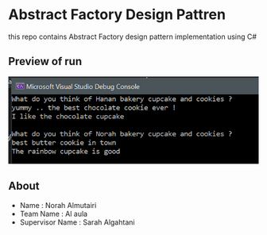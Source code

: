 # Abstract Factory Design Pattren
this repo contains Abstract Factory design pattern implementation using C#

## Preview of run

  <img src="https://raw.githubusercontent.com/NorahMAlmutairi/AbstractFactory/main/images/demoAbstract.PNG"/>
  <br/>

  ##  About 
- Name : Norah Almutairi
- Team Name : Al aula
- Supervisor Name : Sarah Algahtani 


